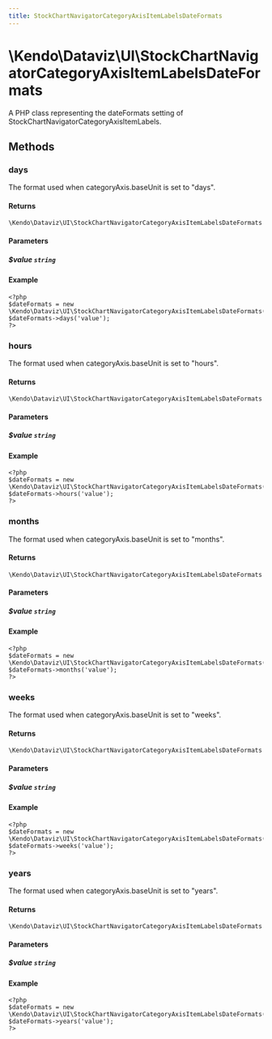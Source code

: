```yaml
---
title: StockChartNavigatorCategoryAxisItemLabelsDateFormats
---
```


# \Kendo\Dataviz\UI\StockChartNavigatorCategoryAxisItemLabelsDateFormats

A PHP class representing the dateFormats setting of StockChartNavigatorCategoryAxisItemLabels.


## Methods

### days
The format used when categoryAxis.baseUnit is set to "days".

#### Returns
`\Kendo\Dataviz\UI\StockChartNavigatorCategoryAxisItemLabelsDateFormats`

#### Parameters

##### $value `string`



#### Example 
    <?php
    $dateFormats = new \Kendo\Dataviz\UI\StockChartNavigatorCategoryAxisItemLabelsDateFormats();
    $dateFormats->days('value');
    ?>

### hours
The format used when categoryAxis.baseUnit is set to "hours".

#### Returns
`\Kendo\Dataviz\UI\StockChartNavigatorCategoryAxisItemLabelsDateFormats`

#### Parameters

##### $value `string`



#### Example 
    <?php
    $dateFormats = new \Kendo\Dataviz\UI\StockChartNavigatorCategoryAxisItemLabelsDateFormats();
    $dateFormats->hours('value');
    ?>

### months
The format used when categoryAxis.baseUnit is set to "months".

#### Returns
`\Kendo\Dataviz\UI\StockChartNavigatorCategoryAxisItemLabelsDateFormats`

#### Parameters

##### $value `string`



#### Example 
    <?php
    $dateFormats = new \Kendo\Dataviz\UI\StockChartNavigatorCategoryAxisItemLabelsDateFormats();
    $dateFormats->months('value');
    ?>

### weeks
The format used when categoryAxis.baseUnit is set to "weeks".

#### Returns
`\Kendo\Dataviz\UI\StockChartNavigatorCategoryAxisItemLabelsDateFormats`

#### Parameters

##### $value `string`



#### Example 
    <?php
    $dateFormats = new \Kendo\Dataviz\UI\StockChartNavigatorCategoryAxisItemLabelsDateFormats();
    $dateFormats->weeks('value');
    ?>

### years
The format used when categoryAxis.baseUnit is set to "years".

#### Returns
`\Kendo\Dataviz\UI\StockChartNavigatorCategoryAxisItemLabelsDateFormats`

#### Parameters

##### $value `string`



#### Example 
    <?php
    $dateFormats = new \Kendo\Dataviz\UI\StockChartNavigatorCategoryAxisItemLabelsDateFormats();
    $dateFormats->years('value');
    ?>

